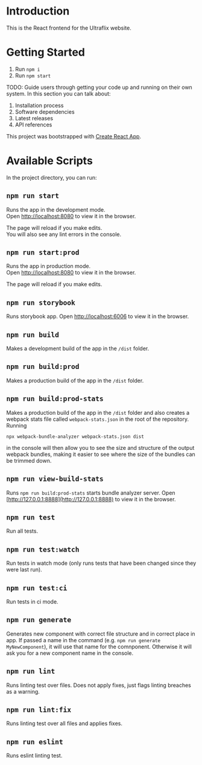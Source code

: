 # Introduction 
This is the React frontend for the Ultraflix website.

# Getting Started
1. Run `npm i`
2. Run `npm start`


TODO: Guide users through getting your code up and running on their own system. In this section you can talk about:
1.	Installation process
2.	Software dependencies
3.	Latest releases
4.	API references

This project was bootstrapped with [Create React App](https://github.com/facebook/create-react-app).

# Available Scripts

In the project directory, you can run:

## `npm run start`

Runs the app in the development mode.<br />
Open [http://localhost:8080](http://localhost:8080) to view it in the browser.

The page will reload if you make edits.<br />
You will also see any lint errors in the console.

## `npm run start:prod`

Runs the app in production mode.<br/>
Open [http://localhost:8080](http://localhost:8080) to view it in the browser.

The page will reload if you make edits.<br />

## `npm run storybook`

Runs storybook app.
Open [http://localhost:6006](http://localhost:6006) to view it in the browser.

## `npm run build`

Makes a development build of the app in the `/dist` folder.

## `npm run build:prod`

Makes a production build of the app in the `/dist` folder.

## `npm run build:prod-stats`

Makes a production build of the app in the `/dist` folder and also creates a webpack stats file called `webpack-stats.json` in the root of the repository. Running

```npx webpack-bundle-analyzer webpack-stats.json dist```

in the console will then allow you to see the size and structure of the output webpack bundles, making it easier to see where the size of the bundles can be trimmed down.

## `npm run view-build-stats`

Runs `npm run build:prod-stats` starts bundle analyzer server.
Open [http://127.0.0.1:8888](http://127.0.0.1:8888) to view it in the browser.

## `npm run test`

Run all tests.

## `npm run test:watch`

Run tests in watch mode (only runs tests that have been changed since they were last run).

## `npm run test:ci`

Run tests in ci mode.

## `npm run generate`

Generates new component with correct file structure and in correct place in app. If passed a name in the command (e.g. `npm run generate MyNewComponent`), it will use that name for the comnponent. Otherwise it will ask you for a new component name in the console.

## `npm run lint`

Runs linting test over files. Does not apply fixes, just flags linting breaches as a warning.

## `npm run lint:fix`

Runs linting test over all files and applies fixes.

## `npm run eslint`

Runs eslint linting test.
